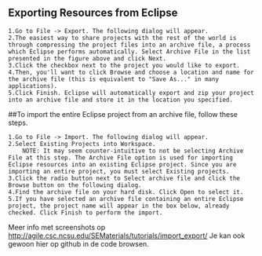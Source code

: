 ## Exporting Resources from Eclipse 

	1.Go to File -> Export. The following dialog will appear.
	2.The easiest way to share projects with the rest of the world is through compressing the project files into an archive file, a process which Eclipse performs automatically. Select Archive File in the list presented in the figure above and click Next. 
	3.Click the checkbox next to the project you would like to export.
	4.Then, you'll want to click Browse and choose a location and name for the archive file (this is equivalent to "Save As..." in many applications).
	5.Click Finish. Eclipse will automatically export and zip your project into an archive file and store it in the location you specified.


##To import the entire Eclipse project from an archive file, follow these steps. 
	
	1.Go to File -> Import. The following dialog will appear.
	2.Select Existing Projects into Workspace.
		NOTE: It may seem counter-intuitive to not be selecting Archive File at this step. The Archive File option is used for importing Eclipse resources into an existing Eclipse project. Since you are importing an entire project, you must select Existing projects.
	3.Click the radio button next to Select archive file and click the Browse button on the following dialog.
	4.Find the archive file on your hard disk. Click Open to select it.
	5.If you have selected an archive file containing an entire Eclipse project, the project name will appear in the box below, already checked. Click Finish to perform the import.
	
	
Meer info met screenshots op http://agile.csc.ncsu.edu/SEMaterials/tutorials/import_export/
Je kan ook gewoon hier op github in de code browsen.